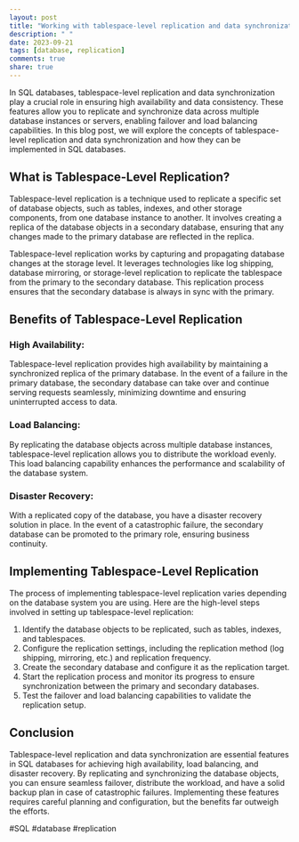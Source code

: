 ```yaml
---
layout: post
title: "Working with tablespace-level replication and data synchronization in SQL databases"
description: " "
date: 2023-09-21
tags: [database, replication]
comments: true
share: true
---
```


In SQL databases, tablespace-level replication and data synchronization play a crucial role in ensuring high availability and data consistency. These features allow you to replicate and synchronize data across multiple database instances or servers, enabling failover and load balancing capabilities. In this blog post, we will explore the concepts of tablespace-level replication and data synchronization and how they can be implemented in SQL databases.

## What is Tablespace-Level Replication?

Tablespace-level replication is a technique used to replicate a specific set of database objects, such as tables, indexes, and other storage components, from one database instance to another. It involves creating a replica of the database objects in a secondary database, ensuring that any changes made to the primary database are reflected in the replica.

Tablespace-level replication works by capturing and propagating database changes at the storage level. It leverages technologies like log shipping, database mirroring, or storage-level replication to replicate the tablespace from the primary to the secondary database. This replication process ensures that the secondary database is always in sync with the primary.

## Benefits of Tablespace-Level Replication

### High Availability:
Tablespace-level replication provides high availability by maintaining a synchronized replica of the primary database. In the event of a failure in the primary database, the secondary database can take over and continue serving requests seamlessly, minimizing downtime and ensuring uninterrupted access to data.

### Load Balancing:
By replicating the database objects across multiple database instances, tablespace-level replication allows you to distribute the workload evenly. This load balancing capability enhances the performance and scalability of the database system.

### Disaster Recovery:
With a replicated copy of the database, you have a disaster recovery solution in place. In the event of a catastrophic failure, the secondary database can be promoted to the primary role, ensuring business continuity.

## Implementing Tablespace-Level Replication

The process of implementing tablespace-level replication varies depending on the database system you are using. Here are the high-level steps involved in setting up tablespace-level replication:

1. Identify the database objects to be replicated, such as tables, indexes, and tablespaces.
2. Configure the replication settings, including the replication method (log shipping, mirroring, etc.) and replication frequency.
3. Create the secondary database and configure it as the replication target.
4. Start the replication process and monitor its progress to ensure synchronization between the primary and secondary databases.
5. Test the failover and load balancing capabilities to validate the replication setup.

## Conclusion

Tablespace-level replication and data synchronization are essential features in SQL databases for achieving high availability, load balancing, and disaster recovery. By replicating and synchronizing the database objects, you can ensure seamless failover, distribute the workload, and have a solid backup plan in case of catastrophic failures. Implementing these features requires careful planning and configuration, but the benefits far outweigh the efforts. 

#SQL #database #replication